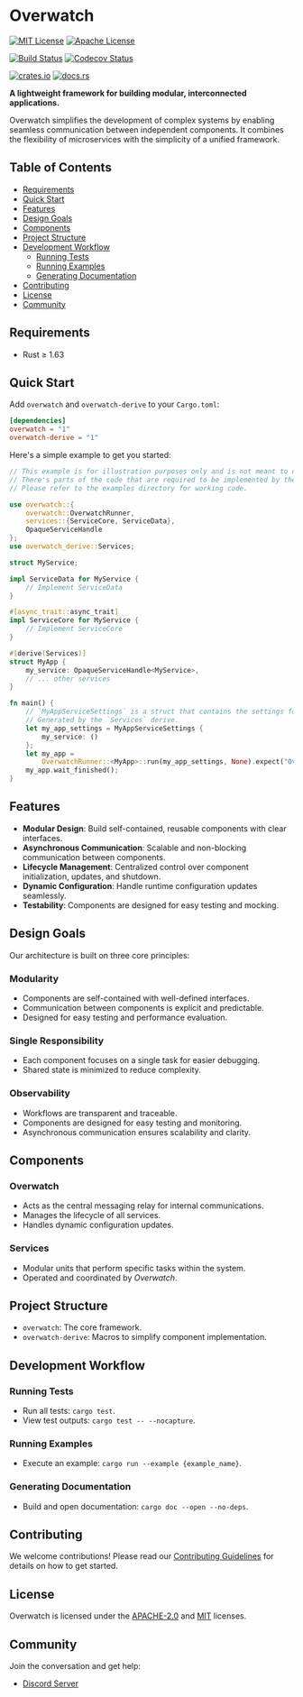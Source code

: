 [apache-badge]: https://img.shields.io/badge/License-Apache%202.0-blue?style=for-the-badge

[apache-url]: https://github.com/logos-co/Overwatch/blob/main/LICENSE-APACHE2.0

[mit-badge]: https://img.shields.io/badge/License-MIT-blue?style=for-the-badge

[mit-url]: https://github.com/logos-co/Overwatch/blob/main/LICENSE-MIT]

[actions-badge]: https://img.shields.io/github/actions/workflow/status/logos-co/Overwatch/main.yml?style=for-the-badge&logo=github

[actions-url]: https://github.com/logos-co/Overwatch/actions/workflows/main.yml?query=workflow%3ACI+branch%3Amain

[codecov-badge]: https://img.shields.io/codecov/c/github/logos-co/Overwatch?style=for-the-badge&logo=codecov

[codecov-url]: https://codecov.io/github/logos-co/Overwatch

[crates-badge]: https://img.shields.io/crates/v/overwatch.svg?style=for-the-badge&color=fc8d62&logo=rust

[crates-url]: https://crates.io/crates/overwatch

[docs-badge]: https://img.shields.io/docsrs/overwatch?style=for-the-badge&logo=docs.rs

[docs-url]: https://docs.rs/overwatch

# Overwatch

[![MIT License][mit-badge]][mit-url]
[![Apache License][apache-badge]][apache-url]

[![Build Status][actions-badge]][actions-url]
[![Codecov Status][codecov-badge]][codecov-url]

[![crates.io][crates-badge]][crates-url]
[![docs.rs][docs-badge]][docs-url]

**A lightweight framework for building modular, interconnected applications.**

Overwatch simplifies the development of complex systems by enabling seamless communication between independent
components. It combines the flexibility of microservices with the simplicity of a unified framework.

## Table of Contents

- [Requirements](#requirements)
- [Quick Start](#quick-start)
- [Features](#features)
- [Design Goals](#design-goals)
- [Components](#components)
- [Project Structure](#project-structure)
- [Development Workflow](#development-workflow)
    - [Running Tests](#running-tests)
    - [Running Examples](#running-examples)
    - [Generating Documentation](#generating-documentation)
- [Contributing](#contributing)
- [License](#license)
- [Community](#community)

## Requirements

- Rust ≥ 1.63

## Quick Start

Add `overwatch` and `overwatch-derive` to your `Cargo.toml`:

```toml
[dependencies]
overwatch = "1"
overwatch-derive = "1"
```

Here's a simple example to get you started:

```rust ignore
// This example is for illustration purposes only and is not meant to compile.
// There's parts of the code that are required to be implemented by the user.
// Please refer to the examples directory for working code. 

use overwatch::{
    overwatch::OverwatchRunner,
    services::{ServiceCore, ServiceData},
    OpaqueServiceHandle
};
use overwatch_derive::Services;

struct MyService;

impl ServiceData for MyService {
    // Implement ServiceData
}

#[async_trait::async_trait]
impl ServiceCore for MyService {
    // Implement ServiceCore
}

#[derive(Services)]
struct MyApp {
    my_service: OpaqueServiceHandle<MyService>,
    // ... other services
}

fn main() {
    // `MyAppServiceSettings` is a struct that contains the settings for each service.
    // Generated by the `Services` derive.
    let my_app_settings = MyAppServiceSettings {
        my_service: ()
    };
    let my_app =
        OverwatchRunner::<MyApp>::run(my_app_settings, None).expect("OverwatchRunner failed");
    my_app.wait_finished();
}
```

## Features

- **Modular Design**: Build self-contained, reusable components with clear interfaces.
- **Asynchronous Communication**: Scalable and non-blocking communication between components.
- **Lifecycle Management**: Centralized control over component initialization, updates, and shutdown.
- **Dynamic Configuration**: Handle runtime configuration updates seamlessly.
- **Testability**: Components are designed for easy testing and mocking.

## Design Goals

Our architecture is built on three core principles:

### **Modularity**

- Components are self-contained with well-defined interfaces.
- Communication between components is explicit and predictable.
- Designed for easy testing and performance evaluation.

### **Single Responsibility**

- Each component focuses on a single task for easier debugging.
- Shared state is minimized to reduce complexity.

### **Observability**

- Workflows are transparent and traceable.
- Components are designed for easy testing and monitoring.
- Asynchronous communication ensures scalability and clarity.

## Components

### **Overwatch**

- Acts as the central messaging relay for internal communications.
- Manages the lifecycle of all services.
- Handles dynamic configuration updates.

### **Services**

- Modular units that perform specific tasks within the system.
- Operated and coordinated by *Overwatch*.

## Project Structure

- `overwatch`: The core framework.
- `overwatch-derive`: Macros to simplify component implementation.

## Development Workflow

### **Running Tests**

- Run all tests: `cargo test`.
- View test outputs: `cargo test -- --nocapture`.

### **Running Examples**

- Execute an example: `cargo run --example {example_name}`.

### **Generating Documentation**

- Build and open documentation: `cargo doc --open --no-deps`.

## Contributing

We welcome contributions! Please read our [Contributing Guidelines](CONTRIBUTING.md) for details on how to get started.

## License

Overwatch is licensed under the [APACHE-2.0](LICENSE-APACHE2.0) and [MIT](LICENSE-MIT) licenses.

## Community

Join the conversation and get help:

- [Discord Server](https://discord.gg/G6q8FgZq)
